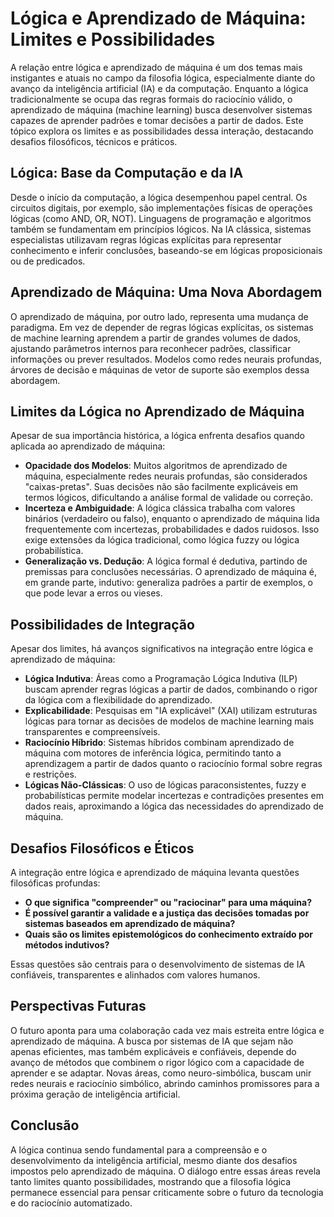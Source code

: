 # Lógica e Aprendizado de Máquina: Limites e Possibilidades

A relação entre lógica e aprendizado de máquina é um dos temas mais instigantes e atuais no campo da filosofia lógica, especialmente diante do avanço da inteligência artificial (IA) e da computação. Enquanto a lógica tradicionalmente se ocupa das regras formais do raciocínio válido, o aprendizado de máquina (machine learning) busca desenvolver sistemas capazes de aprender padrões e tomar decisões a partir de dados. Este tópico explora os limites e as possibilidades dessa interação, destacando desafios filosóficos, técnicos e práticos.

## Lógica: Base da Computação e da IA

Desde o início da computação, a lógica desempenhou papel central. Os circuitos digitais, por exemplo, são implementações físicas de operações lógicas (como AND, OR, NOT). Linguagens de programação e algoritmos também se fundamentam em princípios lógicos. Na IA clássica, sistemas especialistas utilizavam regras lógicas explícitas para representar conhecimento e inferir conclusões, baseando-se em lógicas proposicionais ou de predicados.

## Aprendizado de Máquina: Uma Nova Abordagem

O aprendizado de máquina, por outro lado, representa uma mudança de paradigma. Em vez de depender de regras lógicas explícitas, os sistemas de machine learning aprendem a partir de grandes volumes de dados, ajustando parâmetros internos para reconhecer padrões, classificar informações ou prever resultados. Modelos como redes neurais profundas, árvores de decisão e máquinas de vetor de suporte são exemplos dessa abordagem.

## Limites da Lógica no Aprendizado de Máquina

Apesar de sua importância histórica, a lógica enfrenta desafios quando aplicada ao aprendizado de máquina:

- **Opacidade dos Modelos**: Muitos algoritmos de aprendizado de máquina, especialmente redes neurais profundas, são considerados "caixas-pretas". Suas decisões não são facilmente explicáveis em termos lógicos, dificultando a análise formal de validade ou correção.
- **Incerteza e Ambiguidade**: A lógica clássica trabalha com valores binários (verdadeiro ou falso), enquanto o aprendizado de máquina lida frequentemente com incertezas, probabilidades e dados ruidosos. Isso exige extensões da lógica tradicional, como lógica fuzzy ou lógica probabilística.
- **Generalização vs. Dedução**: A lógica formal é dedutiva, partindo de premissas para conclusões necessárias. O aprendizado de máquina é, em grande parte, indutivo: generaliza padrões a partir de exemplos, o que pode levar a erros ou vieses.

## Possibilidades de Integração

Apesar dos limites, há avanços significativos na integração entre lógica e aprendizado de máquina:

- **Lógica Indutiva**: Áreas como a Programação Lógica Indutiva (ILP) buscam aprender regras lógicas a partir de dados, combinando o rigor da lógica com a flexibilidade do aprendizado.
- **Explicabilidade**: Pesquisas em "IA explicável" (XAI) utilizam estruturas lógicas para tornar as decisões de modelos de machine learning mais transparentes e compreensíveis.
- **Raciocínio Híbrido**: Sistemas híbridos combinam aprendizado de máquina com motores de inferência lógica, permitindo tanto a aprendizagem a partir de dados quanto o raciocínio formal sobre regras e restrições.
- **Lógicas Não-Clássicas**: O uso de lógicas paraconsistentes, fuzzy e probabilísticas permite modelar incertezas e contradições presentes em dados reais, aproximando a lógica das necessidades do aprendizado de máquina.

## Desafios Filosóficos e Éticos

A integração entre lógica e aprendizado de máquina levanta questões filosóficas profundas:

- **O que significa "compreender" ou "raciocinar" para uma máquina?**
- **É possível garantir a validade e a justiça das decisões tomadas por sistemas baseados em aprendizado de máquina?**
- **Quais são os limites epistemológicos do conhecimento extraído por métodos indutivos?**

Essas questões são centrais para o desenvolvimento de sistemas de IA confiáveis, transparentes e alinhados com valores humanos.

## Perspectivas Futuras

O futuro aponta para uma colaboração cada vez mais estreita entre lógica e aprendizado de máquina. A busca por sistemas de IA que sejam não apenas eficientes, mas também explicáveis e confiáveis, depende do avanço de métodos que combinem o rigor lógico com a capacidade de aprender e se adaptar. Novas áreas, como neuro-simbólica, buscam unir redes neurais e raciocínio simbólico, abrindo caminhos promissores para a próxima geração de inteligência artificial.

## Conclusão

A lógica continua sendo fundamental para a compreensão e o desenvolvimento da inteligência artificial, mesmo diante dos desafios impostos pelo aprendizado de máquina. O diálogo entre essas áreas revela tanto limites quanto possibilidades, mostrando que a filosofia lógica permanece essencial para pensar criticamente sobre o futuro da tecnologia e do raciocínio automatizado.